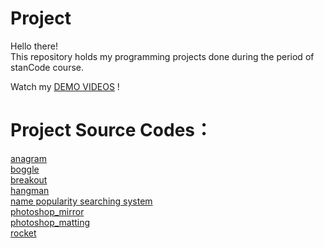 # Project
Hello there!\
This repository holds my programming projects done during the period of stanCode course.

Watch my [DEMO VIDEOS](https://drive.google.com/drive/folders/1Gi3bn9qPW_gR0ISyGzVPLd5Bztdvd7rF?fbclid=IwAR36BW3v_bHn-Idsh-0_ROSWLwrXOzoervZId25OOzH2LX4b6FCGDfULdDg) !

# Project Source Codes：
[anagram](https://github.com/ShaneHsueh/demo/blob/main/demo/anagram/anagram.py)\
[boggle](https://github.com/ShaneHsueh/demo/blob/main/demo/boggle/boggle.py)\
[breakout](https://github.com/ShaneHsueh/demo/blob/main/demo/breakout/breakout.py)\
[hangman](https://github.com/ShaneHsueh/demo/blob/main/demo/hangman/hangman.py)\
[name popularity searching system](https://github.com/ShaneHsueh/demo/blob/main/demo/name%20popularity%20searching%20system/babygraphics.py)\
[photoshop_mirror](https://github.com/ShaneHsueh/demo/blob/main/demo/photoshop/mirror_lake.py)\
[photoshop_matting](https://github.com/ShaneHsueh/demo/blob/main/demo/photoshop/best_photoshop_award.py)\
[rocket](https://github.com/ShaneHsueh/demo/blob/main/demo/rocket/rocket.py)
